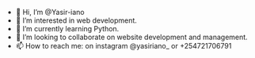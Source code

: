 - 👋 Hi, I’m @Yasir-iano
- 👀 I’m interested in web development.
- 🌱 I’m currently learning Python.
- 💞️ I’m looking to collaborate on website development and management. 
- 📫 How to reach me: on instagram @yasiriano_ or +254721706791

<!---
Yasir-iano/Yasir-iano is a ✨ special ✨ repository because its `README.md` (this file) appears on your GitHub profile.
You can click the Preview link to take a look at your changes.
--->
